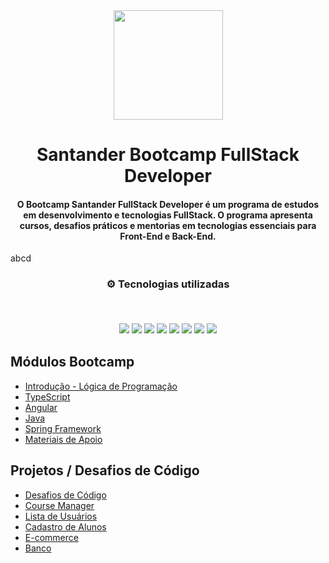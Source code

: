 <div align="center">
<img src="https://github.com/Davi-Perdigao/Santander_Bootcamp_FullStack_Developer/blob/main/Logo-Santander-Bootcamp.png" width="175px"> 
</div>
<h1 align="center">Santander Bootcamp FullStack Developer</h1>
<h4 align="center">O Bootcamp Santander FullStack Developer é um programa de estudos em desenvolvimento e tecnologias FullStack. O programa apresenta cursos, desafios práticos e mentorias em tecnologias essenciais para Front-End e Back-End.</h4>
abcd
<h3 align="center">
⚙️ Tecnologias utilizadas

<p>&nbsp;</p>
<img src="https://img.shields.io/badge/typescript-%231572B6.svg?style=for-the-badge&logo=typescript&logoColor=white"/>
<img src="https://img.shields.io/badge/git-%23F05033.svg?style=for-the-badge&logo=git&logoColor=white"/>
<img src="https://img.shields.io/badge/java-%23ED8B00.svg?style=for-the-badge&logo=java&logoColor=white">
<img src="https://img.shields.io/badge/html5-%23E34F26.svg?style=for-the-badge&logo=html5&logoColor=white"/>
<img src="https://img.shields.io/badge/css3-%231572B6.svg?style=for-the-badge&logo=css3&logoColor=white"/>
<img src="https://img.shields.io/badge/javascript-%23323330.svg?style=for-the-badge&logo=javascript&logoColor=%23F7DF1E">
<img src="https://img.shields.io/badge/angular-%23DD0031.svg?style=for-the-badge&logo=angular&logoColor=white">
<img src="https://img.shields.io/badge/spring-%236DB33F.svg?style=for-the-badge&logo=spring&logoColor=white"/>
</h3>

## Módulos Bootcamp

- [Introdução - Lógica de Programação](https://github.com/Davi-Perdigao/Santander_FullStack_Developer/tree/main/Introdu%C3%A7%C3%A3o%20-%20L%C3%B3gica%20de%20Programa%C3%A7%C3%A3o)
- [TypeScript](https://github.com/Davi-Perdigao/Santander_FullStack_Developer/tree/main/TypeScript)
- [Angular](https://github.com/Davi-Perdigao/Santander_FullStack_Developer/tree/main/Angular)
- [Java](https://github.com/Davi-Perdigao/Santander_FullStack_Developer/tree/main/JAVA)
- [Spring Framework](https://github.com/Davi-Perdigao/Santander_FullStack_Developer/tree/main/Spring%20Framework)
- [Materiais de Apoio](https://github.com/Davi-Perdigao/Santander_FullStack_Developer/tree/main/Materiais%20de%20Apoio)

## Projetos / Desafios de Código

- [Desafios de Código](https://github.com/Davi-Perdigao/Santander_FullStack_Developer/tree/main/Desafios%20de%20C%C3%B3digo)
- [Course Manager](https://github.com/Davi-Perdigao/Santander_FullStack_Developer/tree/main/Angular/course-manager-master)
- [Lista de Usuários](https://github.com/Davi-Perdigao/Santander_FullStack_Developer/tree/main/Angular/crud-dio-angular-main)
- [Cadastro de Alunos](https://github.com/Davi-Perdigao/Santander_FullStack_Developer/tree/main/Angular/SPA-Angular-main)
- [E-commerce](https://github.com/Davi-Perdigao/Santander_FullStack_Developer/tree/main/Angular/E-commerce)
- [Banco](https://github.com/Davi-Perdigao/Santander_FullStack_Developer/tree/main/JAVA/Projeto%20Banco)

<!-- ## Conclusão do Bootcamp: 20/06/2022
![Certificado de Conclusão](https://github.com/Davi-Perdigao/Spread_FullStack_Developer/blob/main/Certificado%20Conclus%C3%A3o/Conclus%C3%A3o.png)-->
